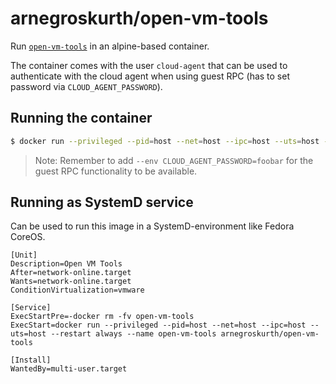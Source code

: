 
# arnegroskurth/open-vm-tools

Run [`open-vm-tools`](https://github.com/vmware/open-vm-tools) in an alpine-based container.

The container comes with the user `cloud-agent` that can be used to authenticate with the cloud agent when using guest RPC (has to set password via `CLOUD_AGENT_PASSWORD`).

## Running the container

```bash
$ docker run --privileged --pid=host --net=host --ipc=host --uts=host --restart always --name open-vm-tools arnegroskurth/open-vm-tools
```

> Note: Remember to add `--env CLOUD_AGENT_PASSWORD=foobar` for the guest RPC functionality to be available.

## Running as SystemD service

Can be used to run this image in a SystemD-environment like Fedora CoreOS.

```
[Unit]
Description=Open VM Tools
After=network-online.target
Wants=network-online.target
ConditionVirtualization=vmware

[Service]
ExecStartPre=-docker rm -fv open-vm-tools
ExecStart=docker run --privileged --pid=host --net=host --ipc=host --uts=host --restart always --name open-vm-tools arnegroskurth/open-vm-tools

[Install]
WantedBy=multi-user.target
```
